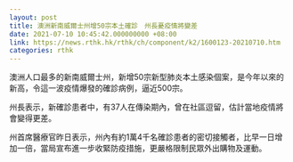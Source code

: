```yaml
---
layout: post
title: 澳洲新南威爾士州增50宗本土確診　州長憂疫情將變差
date: 2021-07-10 10:45:42.000000000 +08:00
link: https://news.rthk.hk/rthk/ch/component/k2/1600123-20210710.htm
categories: rthk
---
```


澳洲人口最多的新南威爾士州，新增50宗新型肺炎本土感染個案，是今年以來的新高，令這一波疫情爆發的確診病例，逼近500宗。

州長表示，新確診患者中，有37人在傳染期內，曾在社區逗留，估計當地疫情將會變得更差。

州首席醫療官昨日表示，州內有約1萬4千名確診患者的密切接觸者，比早一日增加一倍，當局宣布進一步收緊防疫措施，更嚴格限制民眾外出購物及運動。
